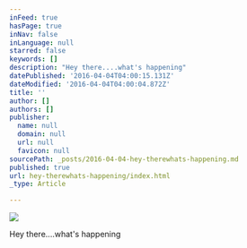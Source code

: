 ```yaml
---
inFeed: true
hasPage: true
inNav: false
inLanguage: null
starred: false
keywords: []
description: "Hey there....what's happening"
datePublished: '2016-04-04T04:00:15.131Z'
dateModified: '2016-04-04T04:00:04.872Z'
title: ''
author: []
authors: []
publisher:
  name: null
  domain: null
  url: null
  favicon: null
sourcePath: _posts/2016-04-04-hey-therewhats-happening.md
published: true
url: hey-therewhats-happening/index.html
_type: Article

---
```

![](https://the-grid-user-content.s3-us-west-2.amazonaws.com/0fefbba4-cc61-499b-a0ae-8bde7648c4a5.jpg)

Hey there....what's happening